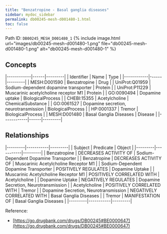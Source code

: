 ```yaml
---
title: "Benzatropine - Basal ganglia diseases"
sidebar: mydoc_sidebar
permalink: db00245-mesh-d001480-1.html
toc: false 
---
```



Path ID: `DB00245_MESH_D001480_1`
{% include image.html url="images/db00245-mesh-d001480-1.png" file="db00245-mesh-d001480-1.png" alt="db00245-mesh-d001480-1" %}

## Concepts

|------------|------|---------|
| Identifier | Name | Type    |
|------------|------|---------|
| MESH:D001590 | Benzatropine | Drug |
| UniProt:Q01959 | Sodium-dependent dopamine transporter | Protein |
| UniProt:P11229 | Muscarinic acetylcholine receptor M1 | Protein |
| GO:0090494 | Dopamine uptake | BiologicalProcess |
| CHEBI:15355 | Acetylcholine | ChemicalSubstance |
| GO:0061527 | Dopamine secretion, neurotransmission | BiologicalProcess |
| HP:0001337 | Tremor | BiologicalProcess |
| MESH:D001480 | Basal Ganglia Diseases | Disease |
|------------|------|---------|

## Relationships

|---------|-----------|---------|
| Subject | Predicate | Object  |
|---------|-----------|---------|
| Benzatropine | DECREASES ACTIVITY OF | Sodium-Dependent Dopamine Transporter |
| Benzatropine | DECREASES ACTIVITY OF | Muscarinic Acetylcholine Receptor M1 |
| Sodium-Dependent Dopamine Transporter | POSITIVELY REGULATES | Dopamine Uptake |
| Muscarinic Acetylcholine Receptor M1 | POSITIVELY CORRELATED WITH | Acetylcholine |
| Dopamine Uptake | NEGATIVELY REGULATES | Dopamine Secretion, Neurotransmission |
| Acetylcholine | POSITIVELY CORRELATED WITH | Tremor |
| Dopamine Secretion, Neurotransmission | NEGATIVELY CORRELATED WITH | Basal Ganglia Diseases |
| Tremor | MANIFESTATION OF | Basal Ganglia Diseases |
|---------|-----------|---------|

Reference: 
  - [https://go.drugbank.com/drugs/DB00245#BE0000647](https://go.drugbank.com/drugs/DB00245#BE0000647)
